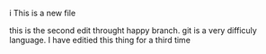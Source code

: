 i
This is a new file
 

 this is the second edit throught happy branch. git is a very difficuly
 language. I have editied this thing for a third time


